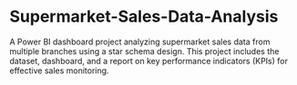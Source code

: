 # Supermarket-Sales-Data-Analysis
A Power BI dashboard project analyzing supermarket sales data from multiple branches using a star schema design. This project includes the dataset, dashboard, and a report on key performance indicators (KPIs) for effective sales monitoring.
